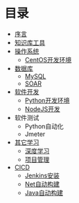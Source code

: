 # 目录
* [序言](README.md)
* [知识库工具](knowledgecompile/knowledgecompile.md)
* [操作系统](os/index.md)
  * [CentOS开发环境](os/centos/index.md)
* [数据库](database/soar/soar.md)
  * [MySQL](database/soar/soar.md)
  * [SOAR](database/soar/soar.md)
* [软件开发](dev/python/python.md)
  * [Python开发环境](dev/python/python.md)
  * [NodeJS开发](dev/nodejs/nodejs.md)
* 软件测试
  * Python自动化
  * Jmeter
* [其它学习](deeplearning/dataanalysis.md)
  * [深度学习](deeplearning/dataanalysis.md)
  * [项目管理](other/projectmanagement/projectsummary.md)
* [CICD](cicd/cicd.md)
  * [Jenkins安装](cicd/jenkins/jenkins.md) 
  * [Net自动构建](cicd/net/net.md) 
  * [Java自动构建](cicd/java/java.md) 

